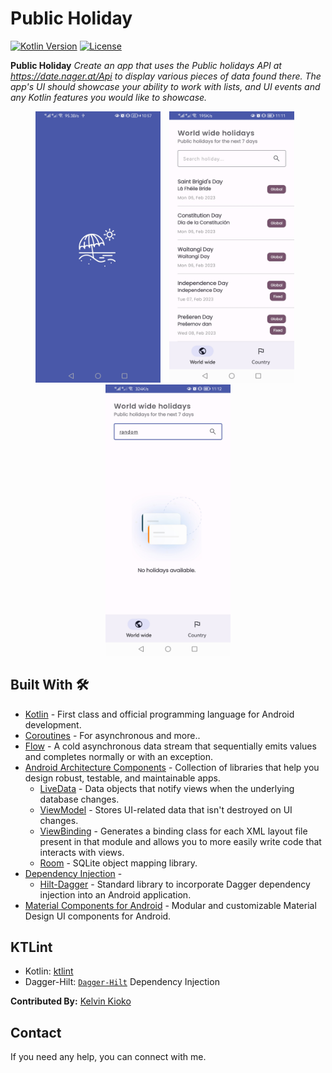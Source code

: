 
# Public Holiday

[![Kotlin Version](https://img.shields.io/badge/kotlin-1.3.71-blue.svg)](http://kotlinlang.org/)
[![License](https://img.shields.io/badge/License-Apache%202.0-blue.svg)](http://www.apache.org/licenses/LICENSE-2.0)

**Public Holiday** *Create an app that uses the Public holidays API at https://date.nager.at/Api to display various pieces of data found there. The app's UI should showcase your ability to work with lists, and UI events and any Kotlin features you would like to showcase.*

<p align="center">
    <img src="screenshots/public_holiday_one.jpg" width="200px" height="auto" />
    <img src="screenshots/public_holiday_two.jpg" width="200px" height="auto" hspace="10"/>
    <img src="screenshots/public_holiday_three.jpg" width="200px" height="auto"/>
</p>

## Built With 🛠
- [Kotlin](https://kotlinlang.org/) - First class and official programming language for Android development.
- [Coroutines](https://kotlinlang.org/docs/reference/coroutines-overview.html) - For asynchronous and more..
- [Flow](https://kotlin.github.io/kotlinx.coroutines/kotlinx-coroutines-core/kotlinx.coroutines.flow/-flow/) - A cold asynchronous data stream that sequentially emits values and completes normally or with an exception.
- [Android Architecture Components](https://developer.android.com/topic/libraries/architecture) - Collection of libraries that help you design robust, testable, and maintainable apps.
    - [LiveData](https://developer.android.com/topic/libraries/architecture/livedata) - Data objects that notify views when the underlying database changes.
    - [ViewModel](https://developer.android.com/topic/libraries/architecture/viewmodel) - Stores UI-related data that isn't destroyed on UI changes.
    - [ViewBinding](https://developer.android.com/topic/libraries/view-binding) - Generates a binding class for each XML layout file present in that module and allows you to more easily write code that interacts with views.
    - [Room](https://developer.android.com/topic/libraries/architecture/room) - SQLite object mapping library.
- [Dependency Injection](https://developer.android.com/training/dependency-injection) -
    - [Hilt-Dagger](https://dagger.dev/hilt/) - Standard library to incorporate Dagger dependency injection into an Android application.
- [Material Components for Android](https://github.com/material-components/material-components-android) - Modular and customizable Material Design UI components for Android.

## KTLint
- Kotlin: [ktlint](https://github.com/pinterest/ktlint)
- Dagger-Hilt: [`Dagger-Hilt`](https://dagger.dev/hilt/) Dependency Injection

**Contributed By:** [Kelvin Kioko](https://github.com/kelvinkioko/)

## Contact
If you need any help, you can connect with me.
